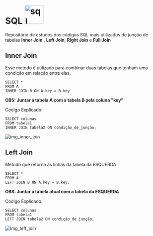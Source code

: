# SQL <img src="https://github.com/Josevinicius42/SQL/assets/144733214/2a4cd52e-c5d2-4ebf-918b-bb9d749de60c" alt="sql" width="60"/>

Repositório de estudos dos códigos SQL mais utilizados de junção de tabelas **Inner Join** , **Left Join**, **Right Join** e **Full Join**


## Inner Join

  Esse metodo é utilizado para combinar duas tabelas que tenham uma condição em relação entre elas.

    SELECT *
    FROM A
    INNER JOIN B ON A.key = B.key

**OBS: Juntar a tabela A com a tabela B pela coluna "key"**

Codigo Explicado:

    SELECT colunas
    FROM tabela1
    INNER JOIN tabela2 ON condição_de_junção;
    
![img_inner_join](https://github.com/Josevinicius42/SQL/assets/144733214/83a40a7a-9929-436c-9d96-3d8a191d822d)

## Left Join

  Metodo que retorna as linhas da tabela da ESQUERDA

    SELECT *
    FROM A
    LEFT JOIN B ON A.key = B.key;

**OBS: Juntar a tabela atual com a tabela da ESQUERDA**

Codigo Explicado:

    SELECT colunas
    FROM tabela1
    LEFT JOIN tabela2 ON condição_de_junção;
    
![img_left_join](https://github.com/Josevinicius42/SQL/assets/144733214/e0425973-81d9-46a8-bbd2-d7e4c81b65b3)
